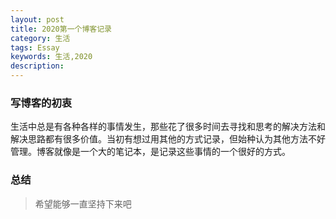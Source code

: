 ```yaml
---
layout: post
title: 2020第一个博客记录
category: 生活
tags: Essay
keywords: 生活,2020
description: 
---
```


### 写博客的初衷
生活中总是有各种各样的事情发生，那些花了很多时间去寻找和思考的解决方法和解决思路都有很多价值。当初有想过用其他的方式记录，但始种认为其他方法不好管理。博客就像是一个大的笔记本，是记录这些事情的一个很好的方式。


### 总结
> 希望能够一直坚持下来吧